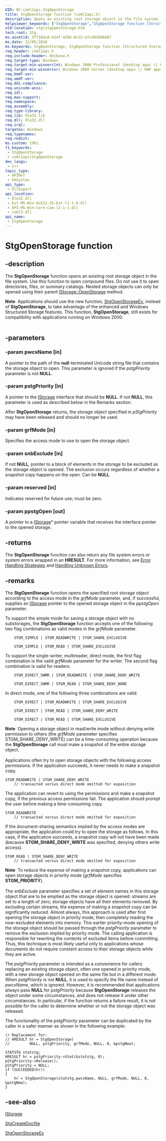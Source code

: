 ```yaml
---
UID: NF:coml2api.StgOpenStorage
title: StgOpenStorage function (coml2api.h)
description: Opens an existing root storage object in the file system.
helpviewer_keywords: ["StgOpenStorage","StgOpenStorage function [Structured Storage]","_stg_stgopenstorage","coml2api/StgOpenStorage","stg.stgopenstorage"]
old-location: stg\stgopenstorage.htm
tech.root: Stg
ms.assetid: 5ff18dc8-b24f-42bb-8c32-efc4d3696687
ms.date: 12/05/2018
ms.keywords: StgOpenStorage, StgOpenStorage function [Structured Storage], _stg_stgopenstorage, coml2api/StgOpenStorage, stg.stgopenstorage
req.header: coml2api.h
req.include-header: Objbase.h
req.target-type: Windows
req.target-min-winverclnt: Windows 2000 Professional [desktop apps \| UWP apps]
req.target-min-winversvr: Windows 2000 Server [desktop apps \| UWP apps]
req.kmdf-ver: 
req.umdf-ver: 
req.ddi-compliance: 
req.unicode-ansi: 
req.idl: 
req.max-support: 
req.namespace: 
req.assembly: 
req.type-library: 
req.lib: Ole32.lib
req.dll: Ole32.dll
req.irql: 
targetos: Windows
req.typenames: 
req.redist: 
ms.custom: 19H1
f1_keywords:
 - StgOpenStorage
 - coml2api/StgOpenStorage
dev_langs:
 - c++
topic_type:
 - APIRef
 - kbSyntax
api_type:
 - DllExport
api_location:
 - Ole32.dll
 - Ext-MS-Win-OLE32-IE-Ext-l1-1-0.dll
 - API-MS-Win-Core-Com-l2-1-1.dll
 - coml2.dll
api_name:
 - StgOpenStorage
---
```


# StgOpenStorage function


## -description

The <b>StgOpenStorage</b> function opens an existing root storage object in the file system. Use this function to open compound files. Do not use it to open directories, files, or summary catalogs. Nested storage objects can only be opened using their parent 
<a href="/windows/desktop/api/objidl/nf-objidl-istorage-openstorage">IStorage::OpenStorage</a> method.
<div class="alert"><b>Note</b>  Applications should use the new function, 
<a href="/windows/desktop/api/coml2api/nf-coml2api-stgopenstorageex">StgOpenStorageEx</a>, instead of 
<b>StgOpenStorage</b>, to take advantage of the enhanced  and Windows Structured Storage features. This function, 
<b>StgOpenStorage</b>, still exists for compatibility with applications running on Windows 2000.</div><div> </div>

## -parameters

### -param pwcsName [in]

A pointer to the path of the <b>null</b>-terminated Unicode string file that contains the storage object to open. This parameter is ignored if the <i>pstgPriority</i> parameter is not <b>NULL</b>.

### -param pstgPriority [in]

A pointer to the 
<a href="/windows/desktop/api/objidl/nn-objidl-istorage">IStorage</a> interface that should be <b>NULL</b>. If not <b>NULL</b>, this parameter is used as described below in the Remarks section.

After <b>StgOpenStorage</b> returns, the storage object specified in <i>pStgPriority</i> may have been released and should no longer be used.

### -param grfMode [in]

Specifies the access mode to use to open the storage object.

### -param snbExclude [in]

If not <b>NULL</b>, pointer to a block of elements in the storage to be excluded as the storage object is opened. The exclusion occurs regardless of whether a snapshot copy happens on the open. Can be <b>NULL</b>.

### -param reserved [in]

Indicates reserved for future use; must be zero.

### -param ppstgOpen [out]

A pointer to a 
<a href="/windows/desktop/api/objidl/nn-objidl-istorage">IStorage</a>* pointer variable that receives the interface pointer to the opened storage.

## -returns

The <b>StgOpenStorage</b> function can also return any file system errors or system errors wrapped in an <b>HRESULT</b>. For more information, see 
<a href="/windows/desktop/com/error-handling-strategies">Error Handling Strategies</a> and 
<a href="/windows/desktop/com/handling-unknown-errors">Handling Unknown Errors</a>.

## -remarks

The 
<b>StgOpenStorage</b> function opens the specified root storage object according to the access mode in the <i>grfMode</i> parameter, and, if successful, supplies an 
<a href="/windows/desktop/api/objidl/nn-objidl-istorage">IStorage</a> pointer to the opened storage object in the <i>ppstgOpen</i> parameter.

To support the simple mode for saving a storage object with no substorages, the 
<b>StgOpenStorage</b> function accepts one of the following two flag combinations as valid modes in the <i>grfMode</i> parameter.


``` syntax
    STGM_SIMPLE | STGM_READWRITE | STGM_SHARE_EXCLUSIVE
```


``` syntax
    STGM_SIMPLE | STGM_READ | STGM_SHARE_EXCLUSIVE
```

To support the single-writer, multireader, direct mode, the first flag combination is the valid <i>grfMode</i> parameter for the writer.  The second flag combination is valid for readers.


``` syntax
    STGM_DIRECT_SWMR | STGM_READWRITE | STGM_SHARE_DENY_WRITE
```


``` syntax
    STGM_DIRECT_SWMR | STGM_READ | STGM_SHARE_DENY_NONE
```

In direct mode, one of the following three combinations are valid.


``` syntax
    STGM_DIRECT | STGM_READWRITE | STGM_SHARE_EXCLUSIVE
```


``` syntax
    STGM_DIRECT | STGM_READ | STGM_SHARE_DENY_WRITE
```


``` syntax
    STGM_DIRECT | STGM_READ | STGM_SHARE_EXCLUSIVE
```

<div class="alert"><b>Note</b>  Opening a storage object in read/write mode without denying write permission to others (the <i>grfMode</i> parameter specifies STGM_SHARE_DENY_WRITE) can be a time-consuming operation because the 
<b>StgOpenStorage</b> call must make a snapshot of the entire storage object.</div>
<div> </div>
Applications often try to open storage objects with the following access permissions. If the application succeeds, it never needs to make a snapshot copy.


``` syntax
STGM_READWRITE | STGM_SHARE_DENY_WRITE 
    // transacted versus direct mode omitted for exposition 
```

The application can revert to using the permissions and make a snapshot copy, if the previous access permissions fail. The application should prompt the user before making a time-consuming copy.


``` syntax
STGM_READWRITE 
    // transacted versus direct mode omitted for exposition 
```

If the document-sharing semantics implied by the access modes are appropriate, the application could try to open the storage as follows. In this case, if the application succeeds, a snapshot copy will not have been made (because <b>STGM_SHARE_DENY_WRITE</b> was specified, denying others write access).


``` syntax
STGM_READ | STGM_SHARE_DENY_WRITE 
    // transacted versus direct mode omitted for exposition 
```

<div class="alert"><b>Note</b>  To reduce the expense of making a snapshot copy, applications can open storage objects in priority mode (<i>grfMode</i> specifies <b>STGM_PRIORITY</b>).</div>
<div> </div>
The <i>snbExclude</i> parameter specifies a set of element names in this storage object that are to be emptied as the storage object is opened: streams are set to a length of zero; storage objects have all their elements removed. By excluding certain streams, the expense of making a snapshot copy can be significantly reduced. Almost always, this approach is used after first opening the storage object in priority mode, then completely reading the now-excluded elements into memory. This earlier priority-mode opening of the storage object should be passed through the <i>pstgPriority</i> parameter to remove the exclusion implied by priority mode. The calling application is responsible for rewriting the contents of excluded items before committing. Thus, this technique is most likely useful only to applications whose documents do not require constant access to their storage objects while they are active.

The <i>pstgPriority</i> parameter is intended as a convenience for callers replacing an existing storage object, often one opened in priority mode, with a new storage object opened on the same file but in a different mode. When <i>pstgPriority</i> is not <b>NULL</b>, it is used to specify the file name instead of <i>pwcsName</i>, which is ignored. However, it is recommended that applications always pass <b>NULL</b> for <i>pstgPriority</i> because <b>StgOpenStorage</b> releases the object under some circumstances, and does not release it under other circumstances.  In particular, if the function returns a failure result, it is not possible for the caller to determine whether or not the storage object was released.

The functionality of the <i>pstgPriority</i> parameter can be duplicated by the caller in a safer manner as shown in the following example:


``` syntax
// Replacement for:
// HRESULT hr = StgOpenStorage(
//         NULL, pstgPriority, grfMode, NULL, 0, &pstgNew);

STATSTG statstg;
HRESULT hr = pstgPriority->Stat(&statstg, 0);
pStgPriority->Release();
pStgPriority = NULL;
if (SUCCEEDED(hr))
{
    hr = StgOpenStorage(statstg.pwcsName, NULL, grfMode, NULL, 0, &pstgNew);
}     

```


## -see-also

<a href="/windows/desktop/api/objidl/nn-objidl-istorage">IStorage</a>



<a href="/windows/desktop/api/coml2api/nf-coml2api-stgcreatedocfile">StgCreateDocfile</a>



<a href="/windows/desktop/api/coml2api/nf-coml2api-stgopenstorageex">StgOpenStorageEx</a>

